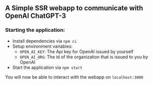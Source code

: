 ## A Simple SSR webapp to communicate with OpenAI ChatGPT-3

### Starting the application:
- Install dependencies via `npm ci`
- Setup environment variables:
  - `OPEN_AI_KEY`: The Api key for OpenAI issued by yourself
  - `OPEN_AI_ORG`: The id of the organization that is issued to you by OpenAI
- Start the application via `npm start`

You will now be able to interact with the webapp on `localhost:3000`